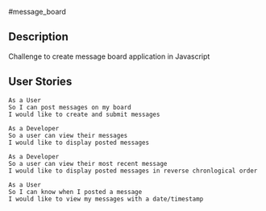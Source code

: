 #message_board

## Description
Challenge to create message board application in Javascript

## User Stories
```
As a User
So I can post messages on my board
I would like to create and submit messages

As a Developer
So a user can view their messages
I would like to display posted messages

As a Developer 
So a user can view their most recent message
I would like to display posted messages in reverse chronlogical order

As a User 
So I can know when I posted a message
I would like to view my messages with a date/timestamp
